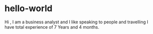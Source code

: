 # hello-world
Hi , I am a business analyst and I like speaking to people and travelling
I have total experience of 7 Years and 4 months.
